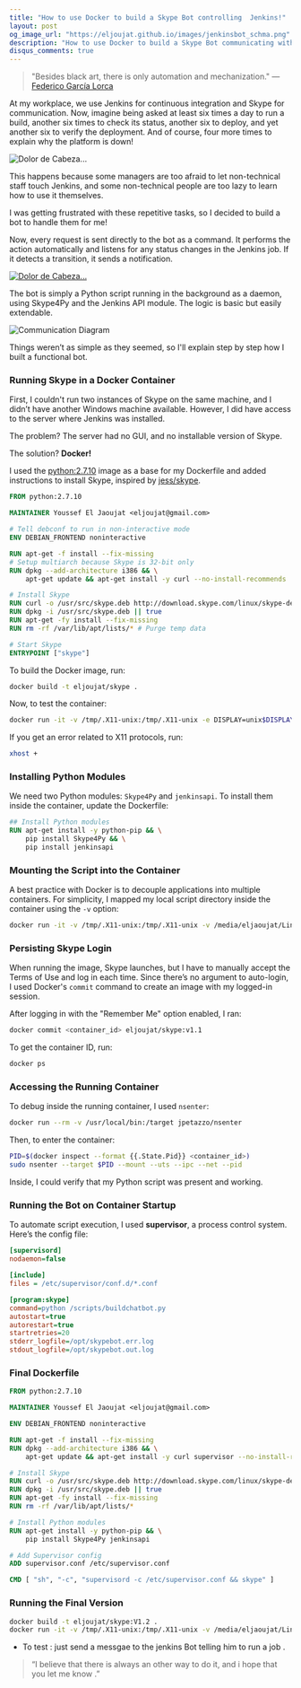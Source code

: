 ```yaml
---
title: "How to use Docker to build a Skype Bot controlling  Jenkins!"
layout: post
og_image_url: "https://eljoujat.github.io/images/jenkinsbot_schma.png"
description: "How to use Docker to build a Skype Bot communicating with jenkins! "
disqus_comments: true
---
```


> "Besides black art, there is only automation and mechanization."
> — [Federico García Lorca](https://en.wikipedia.org/wiki/Federico_Garc%C3%ADa_Lorca)

At my workplace, we use Jenkins for continuous integration and Skype for communication.
Now, imagine being asked at least six times a day to run a build, another six times to check its status, another six to deploy, and yet another six to verify the deployment.
And of course, four more times to explain why the platform is down!

![Dolor de Cabeza...](/images/dolor-de-cabeza.jpg)

This happens because some managers are too afraid to let non-technical staff touch Jenkins, and some non-technical people are too lazy to learn how to use it themselves.

I was getting frustrated with these repetitive tasks, so I decided to build a bot to handle them for me!

Now, every request is sent directly to the bot as a command. It performs the action automatically and listens for any status changes in the Jenkins job. If it detects a transition, it sends a notification.

[![Dolor de Cabeza...](/images/gif_demo.gif)](/images/gif_demo.gif)

The bot is simply a Python script running in the background as a daemon, using Skype4Py and the Jenkins API module. The logic is basic but easily extendable.

![Communication Diagram](/images/jenkinsbot_schma.png)

Things weren’t as simple as they seemed, so I'll explain step by step how I built a functional bot.

### Running Skype in a Docker Container

First, I couldn't run two instances of Skype on the same machine, and I didn’t have another Windows machine available. However, I did have access to the server where Jenkins was installed.

The problem? The server had no GUI, and no installable version of Skype.

The solution? **Docker!**

I used the [python:2.7.10](https://registry.hub.docker.com/u/library/python/) image as a base for my Dockerfile and added instructions to install Skype, inspired by [jess/skype](https://registry.hub.docker.com/u/jess/skype/dockerfile/).

```dockerfile
FROM python:2.7.10

MAINTAINER Youssef El Jaoujat <eljoujat@gmail.com>

# Tell debconf to run in non-interactive mode
ENV DEBIAN_FRONTEND noninteractive

RUN apt-get -f install --fix-missing
# Setup multiarch because Skype is 32-bit only
RUN dpkg --add-architecture i386 && \
    apt-get update && apt-get install -y curl --no-install-recommends

# Install Skype
RUN curl -o /usr/src/skype.deb http://download.skype.com/linux/skype-debian_4.3.0.37-1_i386.deb
RUN dpkg -i /usr/src/skype.deb || true
RUN apt-get -fy install --fix-missing
RUN rm -rf /var/lib/apt/lists/* # Purge temp data

# Start Skype
ENTRYPOINT ["skype"]
```

To build the Docker image, run:

```bash
docker build -t eljoujat/skype .
```

Now, to test the container:

```bash
docker run -it -v /tmp/.X11-unix:/tmp/.X11-unix -e DISPLAY=unix$DISPLAY --device /dev/snd eljoujat/skype
```

If you get an error related to X11 protocols, run:

```bash
xhost +
```

### Installing Python Modules

We need two Python modules: `Skype4Py` and `jenkinsapi`. To install them inside the container, update the Dockerfile:

```dockerfile
## Install Python modules
RUN apt-get install -y python-pip && \
    pip install Skype4Py && \
    pip install jenkinsapi
```

### Mounting the Script into the Container

A best practice with Docker is to decouple applications into multiple containers.
For simplicity, I mapped my local script directory inside the container using the `-v` option:

```bash
docker run -it -v /tmp/.X11-unix:/tmp/.X11-unix -v /media/eljaoujat/Linux/job/labs/docker/skype:/scripts -e DISPLAY=unix$DISPLAY --device /dev/snd eljoujat/skype:V1.1
```

### Persisting Skype Login

When running the image, Skype launches, but I have to manually accept the Terms of Use and log in each time.
Since there’s no argument to auto-login, I used Docker's `commit` command to create an image with my logged-in session.

After logging in with the "Remember Me" option enabled, I ran:

```bash
docker commit <container_id> eljoujat/skype:v1.1
```

To get the container ID, run:

```bash
docker ps
```

### Accessing the Running Container

To debug inside the running container, I used `nsenter`:

```bash
docker run --rm -v /usr/local/bin:/target jpetazzo/nsenter
```

Then, to enter the container:

```bash
PID=$(docker inspect --format {{.State.Pid}} <container_id>)
sudo nsenter --target $PID --mount --uts --ipc --net --pid
```

Inside, I could verify that my Python script was present and working.

### Running the Bot on Container Startup

To automate script execution, I used **supervisor**, a process control system. Here’s the config file:

```ini
[supervisord]
nodaemon=false

[include]
files = /etc/supervisor/conf.d/*.conf

[program:skype]
command=python /scripts/buildchatbot.py
autostart=true
autorestart=true
startretries=20
stderr_logfile=/opt/skypebot.err.log
stdout_logfile=/opt/skypebot.out.log
```

### Final Dockerfile

```dockerfile
FROM python:2.7.10

MAINTAINER Youssef El Jaoujat <eljoujat@gmail.com>

ENV DEBIAN_FRONTEND noninteractive

RUN apt-get -f install --fix-missing
RUN dpkg --add-architecture i386 && \
    apt-get update && apt-get install -y curl supervisor --no-install-recommends

# Install Skype
RUN curl -o /usr/src/skype.deb http://download.skype.com/linux/skype-debian_4.3.0.37-1_i386.deb
RUN dpkg -i /usr/src/skype.deb || true
RUN apt-get -fy install --fix-missing
RUN rm -rf /var/lib/apt/lists/*

# Install Python modules
RUN apt-get install -y python-pip && \
    pip install Skype4Py jenkinsapi

# Add Supervisor config
ADD supervisor.conf /etc/supervisor.conf

CMD [ "sh", "-c", "supervisord -c /etc/supervisor.conf && skype" ]
```

### Running the Final Version

```bash
docker build -t eljoujat/skype:V1.2 .
docker run -it -v /tmp/.X11-unix:/tmp/.X11-unix -v /media/eljaoujat/Linux/job/labs/docker/skype:/scripts -e DISPLAY=unix$DISPLAY --device /dev/snd eljoujat/skype:V1.2
```


- To test  :  just send a messgae to the jenkins Bot telling him to run a job .


> “I believe that there is always an other way to do it, and i hope that you let me know .”
